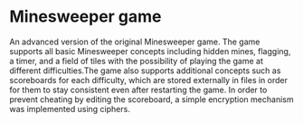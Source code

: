 # Minesweeper game
An advanced version of the original Minesweeper game. The game supports all basic Minesweeper concepts including hidden mines, flagging, a timer, and a field of tiles with the possibility of playing the game at different difficulties.The game also supports additional concepts such as scoreboards for each difficulty, which are stored externally in files in order for them to stay consistent even after restarting the game. In order to prevent cheating by editing the scoreboard, a simple encryption mechanism was implemented using ciphers.
